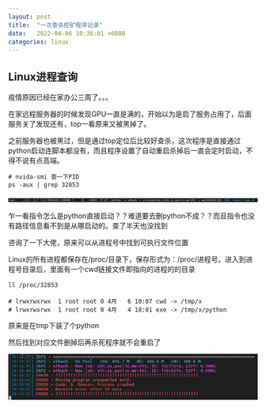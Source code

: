 ```yaml
---
layout: post
title:  "一次查杀挖矿程序记录"
date:   2022-04-06 10:36:01 +0800
categories: linux
---
```


## Linux进程查询

疫情原因已经在家办公三周了。。。

在家远程服务器的时候发现GPU一直是满的，开始以为是启了服务占用了，后面服务关了发现还有，top一看原来又被黑掉了。

之前服务器也被黑过，但是通过top定位后比较好查杀，这次程序是直接通过python启动连脚本都没有，而且程序设置了自动重启杀掉后一直会定时启动，不得不说有点高端。

```shell
# nvida-smi 查一下PID
ps -aux | grep 32853
```

<img src="/assets/images/Linux_01.png"/>

乍一看指令怎么是python直接启动？？难道要去删python不成？？而且指令也没有路径信息看不到是从哪启动的。查了半天也没找到

咨询了一下大佬，原来可以从进程号中找到可执行文件位置

Linux的所有进程都保存在/proc/目录下，保存形式为：/proc/进程号。进入到进程号目录后，里面有一个cwd链接文件即指向的进程的的目录

```shell
ll /proc/32853

# lrwxrwxrwx  1 root root 0 4月   6 10:07 cwd -> /tmp/x
# lrwxrwxrwx  1 root root 0 4月   4 18:01 exe -> /tmp/x/python
```

原来是在tmp下装了个python

然后找到对应文件删掉后再杀死程序就不会重启了

<img src="/assets/images/Linux_02.png"/>
